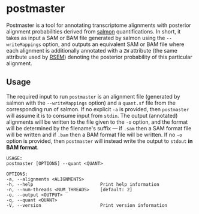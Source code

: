 # postmaster

Postmaster is a tool for annotating transcriptome alignments with posterior 
alignment probabilities derived from [salmon](https://github.com/COMBINE-lab/salmon)
quantifications.  In short, it takes as input a SAM or BAM file generated by 
salmon using the `--writeMappings` option, and outputs an equivalent 
SAM or BAM file where each alignment is additionally annotated with a `ZW` 
attribute (the same attribute used by [RSEM](https://github.com/deweylab/RSEM))
denoting the posterior probability of this particular alignment.

## Usage

The required input to run `postmaster` is an alignment file (generated by 
salmon with the `--writeMappings` option) and a `quant.sf` file from the 
corresponding run of salmon.  If no explicit `-a` is provided, then 
`postmaster` will assume it is to consume input from `stdin`.  The output
(annotated) alignments will be written to the file given to the `-o` option,
and the format will be determined by the filename's suffix — if `.sam` then
a SAM format file will be written and if `.bam` then a BAM format file will
be written.  If no `-o` option is provided, then `postmaster` will instead
write the output to `stdout` **in BAM format**.

```
USAGE:
postmaster [OPTIONS] --quant <QUANT>

OPTIONS:
-a, --alignments <ALIGNMENTS>
-h, --help                         Print help information
-n, --num-threads <NUM_THREADS>    [default: 2]
-o, --output <OUTPUT>
-q, --quant <QUANT>
-V, --version                      Print version information
```